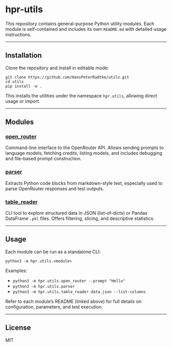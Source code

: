 # hpr-utils

This repository contains general-purpose Python utility modules. Each module is self-contained and includes its own `README.md` with detailed usage instructions.

---

## Installation

Clone the repository and install in editable mode:

```
git clone https://github.com/HansPeterRadtke/utils.git
cd utils
pip install -e .
```

This installs the utilities under the namespace `hpr.utils`, allowing direct usage or import.

---

## Modules

### [open_router](./hpr/utils/open_router/README.md)
Command-line interface to the OpenRouter API. Allows sending prompts to language models, fetching credits, listing models, and includes debugging and file-based prompt construction.

### [parser](./hpr/utils/parser/README.md)
Extracts Python code blocks from markdown-style text, especially used to parse OpenRouter responses and test outputs.

### [table_reader](./hpr/utils/table_reader/README.md)
CLI tool to explore structured data in JSON (list-of-dicts) or Pandas DataFrame `.pkl` files. Offers filtering, slicing, and descriptive statistics.

---

## Usage

Each module can be run as a standalone CLI:

```
python3 -m hpr.utils.<module>
```

Examples:
- `python3 -m hpr.utils.open_router --prompt "Hello"`
- `python3 -m hpr.utils.parser`
- `python3 -m hpr.utils.table_reader data.json --list-columns`

Refer to each module’s README (linked above) for full details on configuration, parameters, and test execution.

---

## License

MIT